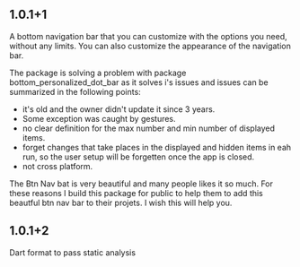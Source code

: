 ## 1.0.1+1

A bottom navigation bar that you can customize with the options you need, without any limits. You can also customize the appearance of the navigation bar.

The package is solving a problem with package bottom_personalized_dot_bar as it solves i's issues and issues can be summarized in the following points:
- it's old and the owner didn't update it since 3 years.
- Some exception was caught by gestures.
- no clear definition for the max number and min number of displayed items.
- forget changes that take places in the displayed and  hidden items in eah run, so the user setup will be forgetten once the app is closed.
- not cross platform.

The Btn Nav bat is very beautiful and many people likes it so much. For these reasons I build this package for public to help them to add this beautful btn nav bar to their projets. I wish this will help you.

## 1.0.1+2
 Dart format to pass static analysis